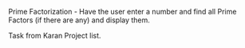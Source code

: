 Prime Factorization - Have the user enter a number and find all Prime Factors (if there are any) and display them.

Task from Karan Project list.

 